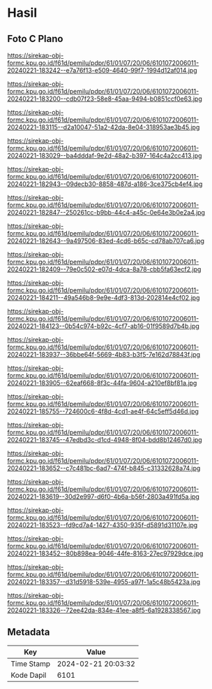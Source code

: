 # Hasil

## Foto C Plano

https://sirekap-obj-formc.kpu.go.id/f61d/pemilu/pdpr/61/01/07/20/06/6101072006011-20240221-183242--e7a76f13-e509-4640-99f7-1994d12af014.jpg

https://sirekap-obj-formc.kpu.go.id/f61d/pemilu/pdpr/61/01/07/20/06/6101072006011-20240221-183200--cdb07f23-58e8-45aa-9494-b0851ccf0e63.jpg

https://sirekap-obj-formc.kpu.go.id/f61d/pemilu/pdpr/61/01/07/20/06/6101072006011-20240221-183115--d2a10047-51a2-42da-8e04-318953ae3b45.jpg

https://sirekap-obj-formc.kpu.go.id/f61d/pemilu/pdpr/61/01/07/20/06/6101072006011-20240221-183029--ba4dddaf-9e2d-48a2-b397-164c4a2cc413.jpg

https://sirekap-obj-formc.kpu.go.id/f61d/pemilu/pdpr/61/01/07/20/06/6101072006011-20240221-182943--09decb30-8858-487d-a186-3ce375cb4ef4.jpg

https://sirekap-obj-formc.kpu.go.id/f61d/pemilu/pdpr/61/01/07/20/06/6101072006011-20240221-182847--250261cc-b9bb-44c4-a45c-0e64e3b0e2a4.jpg

https://sirekap-obj-formc.kpu.go.id/f61d/pemilu/pdpr/61/01/07/20/06/6101072006011-20240221-182643--9a497506-83ed-4cd6-b65c-cd78ab707ca6.jpg

https://sirekap-obj-formc.kpu.go.id/f61d/pemilu/pdpr/61/01/07/20/06/6101072006011-20240221-182409--79e0c502-e07d-4dca-8a78-cbb5fa63ecf2.jpg

https://sirekap-obj-formc.kpu.go.id/f61d/pemilu/pdpr/61/01/07/20/06/6101072006011-20240221-184211--49a546b8-9e9e-4df3-813d-202814e4cf02.jpg

https://sirekap-obj-formc.kpu.go.id/f61d/pemilu/pdpr/61/01/07/20/06/6101072006011-20240221-184123--0b54c974-b92c-4cf7-ab16-01f9589d7b4b.jpg

https://sirekap-obj-formc.kpu.go.id/f61d/pemilu/pdpr/61/01/07/20/06/6101072006011-20240221-183937--36bbe64f-5669-4b83-b3f5-7e162d78843f.jpg

https://sirekap-obj-formc.kpu.go.id/f61d/pemilu/pdpr/61/01/07/20/06/6101072006011-20240221-183905--62eaf668-8f3c-44fa-9604-a210ef8bf81a.jpg

https://sirekap-obj-formc.kpu.go.id/f61d/pemilu/pdpr/61/01/07/20/06/6101072006011-20240221-185755--724600c6-4f8d-4cd1-ae4f-64c5eff5d46d.jpg

https://sirekap-obj-formc.kpu.go.id/f61d/pemilu/pdpr/61/01/07/20/06/6101072006011-20240221-183745--47edbd3c-d1cd-4948-8f04-bdd8b12467d0.jpg

https://sirekap-obj-formc.kpu.go.id/f61d/pemilu/pdpr/61/01/07/20/06/6101072006011-20240221-183652--c7c481bc-6ad7-474f-b845-c31332628a74.jpg

https://sirekap-obj-formc.kpu.go.id/f61d/pemilu/pdpr/61/01/07/20/06/6101072006011-20240221-183619--30d2e997-d6f0-4b6a-b56f-2803a491fd5a.jpg

https://sirekap-obj-formc.kpu.go.id/f61d/pemilu/pdpr/61/01/07/20/06/6101072006011-20240221-183523--fd9cd7a4-1427-4350-935f-d5891d31107e.jpg

https://sirekap-obj-formc.kpu.go.id/f61d/pemilu/pdpr/61/01/07/20/06/6101072006011-20240221-183452--80b898ea-9046-44fe-8163-27ec97929dce.jpg

https://sirekap-obj-formc.kpu.go.id/f61d/pemilu/pdpr/61/01/07/20/06/6101072006011-20240221-183357--d31d5918-539e-4955-a97f-1a5c48b5423a.jpg

https://sirekap-obj-formc.kpu.go.id/f61d/pemilu/pdpr/61/01/07/20/06/6101072006011-20240221-183326--72ee42da-834e-41ee-a8f5-6a1928338567.jpg


## Metadata

| Key        | Value               |
| ---------- | ------------------- |
| Time Stamp | 2024-02-21 20:03:32 |
| Kode Dapil | 6101                |



